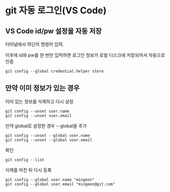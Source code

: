 # git 자동 로그인(VS Code)

## VS Code id/pw 설정을 자동 저장

터미널에서 하단의 명령어 입력.

이후에 id와 pw를 한 번만 입력하면 로그인 정보가 로컬 디스크에 저장되어서 자동으로 인증

```
git config --global credential.helper store
```

## 만약 이미 정보가 있는 경우

이미 있는 정보를 삭제하고 다시 설정

```
git config --unset user.name
git config --unset user.email
```

만약 global로 설정한 경우 --global을 추가

```
git config --unset --global user.name
git config --unset --global user.email
```

확인

```
git config --list
```

삭제를 마친 뒤 다시 등록

```
git config --global user.name "mingeon"
git config --global user.email "mingeon@git.com"
```
